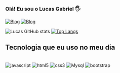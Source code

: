 ### Olá! Eu sou o Lucas Gabriel 🖐️

[![Blog](https://img.shields.io/badge/Instagram-E4405F?style=for-the-badge&logo=instagram&logoColor=white
)](https://www.instagram.com/luk4s.gabriel/)
[![Blog](https://img.shields.io/badge/LinkedIn-0077B5?style=for-the-badge&logo=linkedin&logoColor=white
)](https://www.linkedin.com/in/lucas-gabriel-a1525124b/)

![Lucas GitHub stats](https://github-readme-stats.vercel.app/api?username=devluk4s&show_icons=true&theme=dracula)
[![Top Langs](https://github-readme-stats.vercel.app/api/top-langs/?username=anuraghazra&langs_count=8)](https://github.com/anuraghazra/github-readme-stats)

## Tecnologia que eu uso no meu dia

<div style='display: inline_block'><br/>
  <img align="center" alt="javascript" src="https://img.shields.io/badge/JavaScript-323330?style=for-the-badge&logo=javascript&logoColor=F7DF1E">
  <img align="center" alt="html5" src="https://img.shields.io/badge/HTML5-E34F26?style=for-the-badge&logo=html5&logoColor=white">
  <img align="center" alt="css3" src="https://img.shields.io/badge/CSS3-1572B6?style=for-the-badge&logo=css3&logoColor=white">
  <img align="center" alt="Mysql" src="https://img.shields.io/badge/MySQL-00000F?style=for-the-badge&logo=mysql&logoColor=white">
  <img align="center" alt="bootstrap" src="https://img.shields.io/badge/Bootstrap-563D7C?style=for-the-badge&logo=bootstrap&logoColor=white">
</div>
